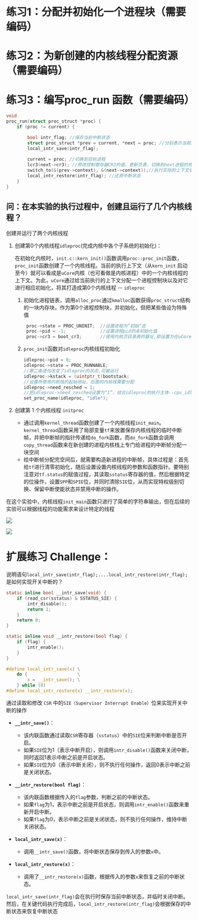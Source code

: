 # 练习1：分配并初始化一个进程块（需要编码）

# 练习2：为新创建的内核线程分配资源（需要编码）

# 练习3：编写proc_run 函数（需要编码）

```c
void
proc_run(struct proc_struct *proc) {
    if (proc != current) {

        bool intr_flag; //保存当前中断状态
        struct proc_struct *prev = current, *next = proc; //分别表示当前进程和要切换到的进程
        local_intr_save(intr_flag);
        
        current = proc; //切换到目标进程
        lcr3(next->cr3); //修改控制寄存器CR3的值，更新页表，切换到next进程的地址空间
        switch_to(&(prev->context), &(next->context));//执行实际的上下文切换操作。这个函数将保存当前进程的上下文，并加载下一个进程的上下文，实现进程切换
        local_intr_restore(intr_flag); //还原中断状态
    }
}
```

## 问：在本实验的执行过程中，创建且运行了几个内核线程？

创建并运行了两个内核线程

1. 创建第0个内核线程`idleproc`(完成内核中各个子系统的初始化)：

   在初始化内核时，`init.c::kern_init()`函数调用`proc::proc_init`函数，`proc_init`函数创建了一个内核线程。当前的执行上下文（从`kern_init` 启动至今）就可以看成是`uCore`内核（也可看做是内核进程）中的一个内核线程的上下文。为此，`uCore`通过给当前执行的上下文分配一个进程控制块以及对它进行相应初始化，将其打造成第0个内核线程 -- `idleproc`

   1. 初始化进程链表，调用`alloc_proc`通过`kmalloc`函数获得`proc_struct`结构的一块内存块，作为第0个进程控制块，并初始化，但把某些值设为特殊值

      ```c
       proc->state = PROC_UNINIT;  //设置进程为“初始”态
       proc->pid = -1;             //设置进程pid的未初始化值
       proc->cr3 = boot_cr3;       //使用内核页目录表的基址,即设置为在uCore内核页表的起始地址boot_cr3
      ```

   2. `proc_init`函数对`idleproc`内核线程初始化

      ```c
      idleproc->pid = 0; 
      idleproc->state = PROC_RUNNABLE;
      //第二条语句改变了idleproc的状态,可被运行
      idleproc->kstack = (uintptr_t)bootstack;
      //设置所使用内核栈的起始地址，后面的内核栈需要分配
      idleproc->need_resched = 1;
      //把idleproc->need_resched设置为“1”，结合idleproc的执行主体--cpu_idle函数的实现，可以清楚看出如果当前idleproc在执行，则只要此标志为1，马上就调用schedule函数要求调度器切换其他进程执行
      set_proc_name(idleproc, "idle");
      ```

2. 创建第 1 个内核线程 `initproc`

   - 通过调用`kernel_thread`函数创建了一个内核线程`init_main`。`kernel_thread`函数采用了局部变量`tf`来放置保存内核线程的临时中断帧，并把中断帧的指针传递给`do_fork`函数，而`do_fork`函数会调用`copy_thread`函数来在新创建的进程内核栈上专门给进程的中断帧分配一块空间
   - 给中断帧分配完空间后，就需要构造新进程的中断帧，具体过程是：首先给`tf`进行清零初始化，随后设置设置内核线程的参数和函数指针。要特别注意对`tf.status`的赋值过程，其读取`sstatus`寄存器的值，然后根据特定的位操作，设置`SPP`和`SPIE`位，并同时清除`SIE`位，从而实现特权级别切换、保留中断使能状态并禁用中断的操作。

​	在这个实验中，内核线程`init_main`函数只进行了简单的字符串输出，但在后续的实验可以根据线程的功能需求来设计特定的线程

![](./make_qemu)

![](./make_grade)

# 扩展练习 Challenge：

说明语句`local_intr_save(intr_flag);....local_intr_restore(intr_flag);`是如何实现开关中断的？

```c
static inline bool __intr_save(void) {
    if (read_csr(sstatus) & SSTATUS_SIE) {
        intr_disable();
        return 1;
    }
    return 0;
}

static inline void __intr_restore(bool flag) {
    if (flag) {
        intr_enable();
    }
}

#define local_intr_save(x) \
    do {                   \
        x = __intr_save(); \
    } while (0)
#define local_intr_restore(x) __intr_restore(x);
```

通过读取和修改 `CSR` 中的`SIE（Supervisor Interrupt Enable）`位来实现开关中断的操作

- **`__intr_save()`**：
  - 该内联函数通过读取`CSR`寄存器（`sstatus`）中的`SIE`位来判断中断是否开启。
  - 如果`SIE`位为1（表示中断开启），则调用`intr_disable()`函数来关闭中断，同时返回1表示中断之前是开启状态。
  - 如果`SIE`位为0（表示中断关闭），则不执行任何操作，返回0表示中断之前是关闭状态。

- **`__intr_restore(bool flag)`**：
  - 该内联函数根据传入的`flag`参数，判断之前的中断状态。
  - 如果`flag`为1，表示中断之前是开启状态，则调用`intr_enable()`函数来重新开启中断。
  - 如果`flag`为0，表示中断之前是关闭状态，则不执行任何操作，维持中断关闭状态。

- **`local_intr_save(x)`**：
  - 调用`__intr_save()`函数，将中断状态保存到传入的参数`x`中。

- **`local_intr_restore(x)`**：
  - 调用了`__intr_restore(x)`函数，根据传入的参数`x`来恢复之前的中断状态。

`local_intr_save(intr_flag)`会在执行时保存当前中断状态，并临时关闭中断。然后，在关键代码执行完成后，`local_intr_restore(intr_flag)`会根据保存的中断状态来恢复中断状态
